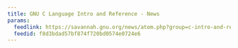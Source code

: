 ```yaml
---
title: GNU C Language Intro and Reference - News
params:
  feedlink: https://savannah.gnu.org/news/atom.php?group=c-intro-and-ref
  feedid: f8d3bdad57bf874f720bd0574e0724e6
---
```

